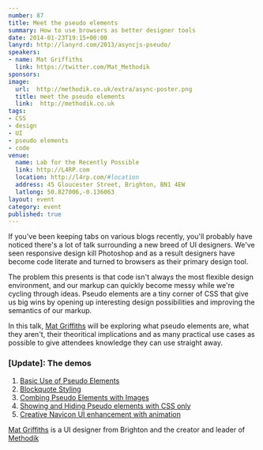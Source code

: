 ```yaml
---
number: 87
title: Meet the pseudo elements
summary: How to use browsers as better designer tools
date: 2014-01-23T19:15+00:00
lanyrd: http://lanyrd.com/2013/asyncjs-pseudo/
speakers:
- name: Mat Griffiths
  link: https://twitter.com/Mat_Methodik
sponsors:
image:
  url:  http://methodik.co.uk/extra/async-poster.png
  title: meet the pseudo elements
  link:  http://methodik.co.uk
tags:
- CSS
- design
- UI
- pseudo elements
- code
venue:
  name: Lab for the Recently Possible
  link: http://L4RP.com
  location: http://l4rp.com/#location
  address: 45 Gloucester Street, Brighton, BN1 4EW
  latlong: 50.827006,-0.136063
layout: event
category: event
published: true
---
```


If you've been keeping tabs on various blogs recently, you'll probably have noticed there's a lot of talk surrounding a new breed of UI designers. We've seen responsive design kill Photoshop and as a result designers have become code literate and turned to browsers as their primary design tool.

The problem this presents is that code isn't always the most flexible design environment, and our markup can quickly become messy while we're cycling through ideas. Pseudo elements are a tiny corner of CSS that give us big wins by opening up interesting design possibilities and improving the semantics of our markup.

In this talk, [Mat Griffiths](https://twitter.com/Mat_Methodik) will be exploring what pseudo elements are, what they aren't, their theoritical implications and as many practical use cases as possible to give attendees knowledge they can use straight away.

<h3>[Update]: The demos</h3>

1. [Basic Use of Pseudo Elements](http://codepen.io/methodik/pen/xrfEH)
1. [Blockquote Styling](http://codepen.io/methodik/pen/KFlhr)
1. [Combing Pseudo Elements with Images](http://codepen.io/methodik/pen/HenvK)
1. [Showing and Hiding Pseudo elements with CSS only](http://codepen.io/methodik/pen/knKvb)
1. [Creative Navicon UI enhancement with animation](http://codepen.io/methodik/pen/djtGF)


[Mat Griffiths](https://twitter.com/Mat_Methodik) is a UI designer from Brighton and the creator and leader of [Methodik](http://methodik.co.uk)